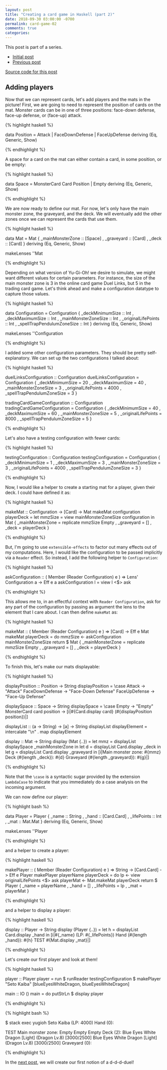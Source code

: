 ```yaml
---
layout: post
title: "Creating a card game in Haskell (part 2)"
date: 2018-09-30 03:00:00 -0700
permalink: card-game-02
comments: true
categories:
---
```


This post is part of a series.
- [Initial post](https://ptival.github.io/card-game-01)
- [Previous post](https://ptival.github.io/card-game-01)

[Source code for this post](https://github.com/Ptival/yugioh/tree/c9ced7955e4204b1e54087885cd21e59146671f4)

Adding players
--------------

Now that we can represent cards, let's add players and the mats in the picture!
First, we are going to need to represent the position of cards on the mat.
Monster cards can be in one of three positions: face-down defense, face-up
defense, or (face-up) attack.

{% highlight haskell %}

data Position
  = Attack
  | FaceDownDefense
  | FaceUpDefense
  deriving (Eq, Generic, Show)

{% endhighlight %}

A space for a card on the mat can either contain a card, in some position, or be
empty:

{% highlight haskell %}

data Space
  = MonsterCard Card Position
  | Empty
  deriving (Eq, Generic, Show)

{% endhighlight %}

We are now ready to define our mat.  For now, let's only have the main monster
zone, the graveyard, and the deck.  We will eventually add the other zones once
we can represent the cards that use them.

{% highlight haskell %}

data Mat = Mat
  { _mainMonsterZone :: [Space]
  , _graveyard       :: [Card]
  , _deck            :: [Card]
  }
  deriving (Eq, Generic, Show)

makeLenses ''Mat

{% endhighlight %}

Depending on what version of Yu-Gi-Oh! we desire to simulate, we might want
different values for certain parameters.  For instance, the size of the main
monster zone is 3 in the online card game Duel Links, but 5 in the trading card
game.  Let's think ahead and make a configuration datatype to capture those
values.

{% highlight haskell %}

data Configuration = Configuration
  { _deckMinimumSize           :: Int
  , _deckMaximumSize           :: Int
  , _mainMonsterZoneSize       :: Int
  , _originalLifePoints        :: Int
  , _spellTrapPendulumZoneSize :: Int
  }
  deriving (Eq, Generic, Show)

makeLenses ''Configuration

{% endhighlight %}

I added some other configuration parameters.  They should be pretty
self-explanatory.  We can set up the two configurations I talked about:

{% highlight haskell %}

duelLinksConfiguration :: Configuration
duelLinksConfiguration = Configuration
  { _deckMinimumSize           = 20
  , _deckMaximumSize           = 40
  , _mainMonsterZoneSize       = 3
  , _originalLifePoints        = 4000
  , _spellTrapPendulumZoneSize = 3
  }

tradingCardGameConfiguration :: Configuration
tradingCardGameConfiguration = Configuration
  { _deckMinimumSize           = 40
  , _deckMaximumSize           = 60
  , _mainMonsterZoneSize       = 5
  , _originalLifePoints        = 8000
  , _spellTrapPendulumZoneSize = 5
  }

{% endhighlight %}

Let's also have a testing configuration with fewer cards:

{% highlight haskell %}

testingConfiguration :: Configuration
testingConfiguration = Configuration
  { _deckMinimumSize           = 1
  , _deckMaximumSize           = 3
  , _mainMonsterZoneSize       = 3
  , _originalLifePoints        = 4000
  , _spellTrapPendulumZoneSize = 3
  }

{% endhighlight %}

Now, I would like a helper to create a starting mat for a player, given their
deck.  I could have defined it as:

{% highlight haskell %}

makeMat :: Configuration -> [Card] -> Mat
makeMat configuration playerDeck =
  let mmzSize = view mainMonsterZoneSize configuration in
  Mat
  { _mainMonsterZone = replicate mmzSize Empty
  , _graveyard       = []
  , _deck            = playerDeck
  }

{% endhighlight %}

But, I'm going to use `extensible-effects` to factor out many effects out of my
computations.  Here, I would like the configuration to be passed implicitly via
a `Reader` effect.  So instead, I add the following helper to `Configuration`:

{% highlight haskell %}

askConfiguration ::
  ( Member (Reader Configuration) e ) =>
  Lens' Configuration a -> Eff e a
askConfiguration l = view l <$> ask

{% endhighlight %}

This allows me to, in an effectful context with `Reader Configuration`, ask for
any part of the configuration by passing as argument the lens to the element
that I care about.  I can then define `makeMat` as:

{% highlight haskell %}

makeMat ::
  ( Member (Reader Configuration) e ) =>
  [Card] -> Eff e Mat
makeMat playerDeck = do
  mmzSize <- askConfiguration mainMonsterZoneSize
  return $ Mat
    { _mainMonsterZone = replicate mmzSize Empty
    , _graveyard       = []
    , _deck            = playerDeck
    }

{% endhighlight %}

To finish this, let's make our mats displayable:

{% highlight haskell %}

displayPosition :: Position -> String
displayPosition = \case
  Attack          -> "Attack"
  FaceDownDefense -> "Face-Down Defense"
  FaceUpDefense   -> "Face-Up Defense"

displaySpace :: Space -> String
displaySpace = \case
  Empty                     -> "Empty"
  MonsterCard card position -> [i|#{Card.display card} (#{displayPosition position})|]

displayList :: (a -> String) -> [a] -> String
displayList displayElement = intercalate "\n" . map displayElement

display :: Mat -> String
display (Mat {..}) =
  let mmz = displayList displaySpace _mainMonsterZone in
  let d   = displayList Card.display _deck            in
  let g   = displayList Card.display _graveyard       in
  [i|Main monster zone:
#{mmz}
Deck (#{length _deck}):
#{d}
Graveyard (#{length _graveyard}):
#{g}|]

{% endhighlight %}

Note that the `\case` is a syntactic sugar provided by the extension
`LambdaCase` to indicate that you immediately do a case analysis on the incoming
argument.

We can now define our player:

{% highlight bash %}

data Player = Player
  { _name       :: String
  , _hand       :: [Card.Card]
  , _lifePoints :: Int
  , _mat        :: Mat.Mat
  }
  deriving (Eq, Generic, Show)

makeLenses ''Player

{% endhighlight %}

and a helper to create a player:

{% highlight haskell %}

makePlayer ::
  ( Member (Reader Configuration) e ) =>
  String -> [Card.Card] -> Eff e Player
makePlayer playerName playerDeck = do
  lp <- view originalLifePoints <$> ask
  playerMat <- Mat.makeMat playerDeck
  return $ Player
    { _name       = playerName
    , _hand       = []
    , _lifePoints = lp
    , _mat        = playerMat
    }

{% endhighlight %}

and a helper to display a player:

{% highlight haskell %}

display :: Player -> String
display (Player {..}) =
  let h = displayList Card.display _hand in
  [i|#{_name} (LP: #{_lifePoints})
Hand (#{length _hand}):
#{h}
TEST
#{Mat.display _mat}|]

{% endhighlight %}

Let's create our first player and look at them!

{% highlight haskell %}

player :: Player
player =
  run
  $ runReader testingConfiguration
  $ makePlayer "Seto Kaiba" [blueEyesWhiteDragon, blueEyesWhiteDragon]

main :: IO ()
main = do
  putStrLn $ display player

{% endhighlight %}

{% highlight bash %}

$ stack exec yugioh
Seto Kaiba (LP: 4000)
Hand (0):

TEST
Main monster zone:
Empty
Empty
Empty
Deck (2):
Blue Eyes White Dragon [Light] (Dragon Lv.8) [3000/2500]
Blue Eyes White Dragon [Light] (Dragon Lv.8) [3000/2500]
Graveyard (0):


{% endhighlight %}

In the [next post](https://ptival.github.io/card-game-03), we will create our
first notion of a d-d-d-duel!
